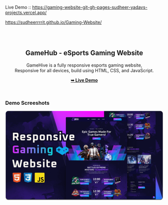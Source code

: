 Live Demo :: https://gaming-website-git-gh-pages-sudheer-yadavs-projects.vercel.app/

https://sudheerrrrit.github.io/Gaming-Website/

<div align="center">

  <br />
  <br />

  <h2 align="center">GameHub - eSports Gaming Website</h2>

 GameHive is a fully responsive esports gaming website, <br />Responsive for all devices, build using HTML, CSS, and JavaScript.

  <a href="https://sudheerrrrit.github.io/Gaming-Website/"><strong>➥ Live Demo</strong></a>

</div>

<br />

### Demo Screeshots

![Unigine Desktop Demo](./readme-images/desktop.png "Desktop Demo")
